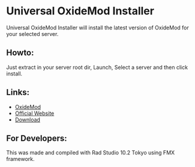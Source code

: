 # Universal OxideMod Installer
Universal OxideMod Installer will install the latest version of OxideMod for your selected server.

## Howto:
Just extract in your server root dir, Launch, Select a server and then click install.

## Links:
<ul>
  <li><a href="http://oxidemod.org/">OxideMod</a></li>
  <li><a href="https://inforcer25.co.za/">Official Website</a></li>
  <li><a href="https://github.com/Inforcer25/Universal-OxideMod-Installer/releases">Download</a></li>
</ul>

## For Developers:
This was made and compiled with Rad Studio 10.2 Tokyo using FMX framework.